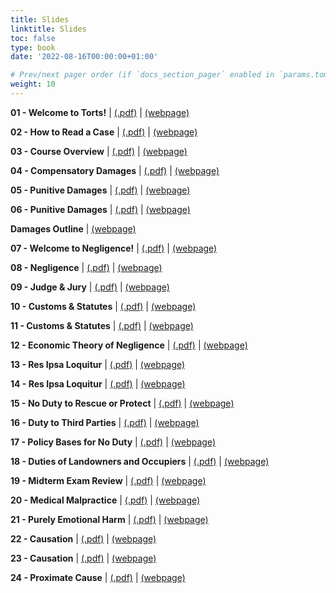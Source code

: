```yaml
---
title: Slides
linktitle: Slides
toc: false
type: book
date: '2022-08-16T00:00:00+01:00'

# Prev/next pager order (if `docs_section_pager` enabled in `params.toml`)
weight: 10
---
```


**01 - Welcome to Torts!** | [(.pdf)](/../../torts2025fall-material/slides/01-welcome-to-torts.pdf) | [(webpage)](/../../torts2025fall-material/slides/01-welcome-to-torts)

**02 - How to Read a Case** | [(.pdf)](/../../torts2025fall-material/slides/02-how-to-read-a-case.pdf) | [(webpage)](/../../torts2025fall-material/slides/02-how-to-read-a-case)

**03 - Course Overview** | [(.pdf)](/../../torts2025fall-material/slides/03-course-overview.pdf) | [(webpage)](/../../torts2025fall-material/slides/03-course-overview)

**04 - Compensatory Damages** | [(.pdf)](/../../torts2025fall-material/slides/04-compensatory-damages.pdf) | [(webpage)](/../../torts2025fall-material/slides/04-compensatory-damages)

**05 - Punitive Damages** | [(.pdf)](/../../torts2025fall-material/slides/05-punitive-damages.pdf) | [(webpage)](/../../torts2025fall-material/slides/05-punitive-damages)

**06 - Punitive Damages** | [(.pdf)](/../../torts2025fall-material/slides/06-punitive-damages.pdf) | [(webpage)](/../../torts2025fall-material/slides/06-punitive-damages)

**Damages Outline** | [(webpage)](/../../torts2025fall-material/slides/damages_outline)

**07 - Welcome to Negligence!** | [(.pdf)](/../../torts2025fall-material/slides/07-negligence.pdf) | [(webpage)](/../../torts2025fall-material/slides/07-negligence)

**08 - Negligence** | [(.pdf)](/../../torts2025fall-material/slides/08-negligence.pdf) | [(webpage)](/../../torts2025fall-material/slides/08-negligence)

**09 - Judge & Jury** | [(.pdf)](/../../torts2025fall-material/slides/09-judge-jury.pdf) | [(webpage)](/../../torts2025fall-material/slides/09-judge-jury)

**10 - Customs & Statutes** | [(.pdf)](/../../torts2025fall-material/slides/10-customs-statutes.pdf) | [(webpage)](/../../torts2025fall-material/slides/10-customs-statutes)

**11 - Customs & Statutes** | [(.pdf)](/../../torts2025fall-material/slides/11-customs-statutes.pdf) | [(webpage)](/../../torts2025fall-material/slides/11-customs-statutes)

**12 - Economic Theory of Negligence** | [(.pdf)](/../../torts2025fall-material/slides/12-econ.pdf) | [(webpage)](/../../torts2025fall-material/slides/12-econ)

**13 - Res Ipsa Loquitur** | [(.pdf)](/../../torts2025fall-material/slides/13-res-ipsa.pdf) | [(webpage)](/../../torts2025fall-material/slides/13-res-ipsa)

**14 - Res Ipsa Loquitur** | [(.pdf)](/../../torts2025fall-material/slides/14-res-ipsa.pdf) | [(webpage)](/../../torts2025fall-material/slides/14-res-ipsa)

**15 - No Duty to Rescue or Protect** | [(.pdf)](/../../torts2025fall-material/slides/15-no-duty.pdf) | [(webpage)](/../../torts2025fall-material/slides/15-no-duty)

**16 - Duty to Third Parties** | [(.pdf)](/../../torts2025fall-material/slides/16-3rd-party.pdf) | [(webpage)](/../../torts2025fall-material/slides/16-3rd-party)

**17 - Policy Bases for No Duty** | [(.pdf)](/../../torts2025fall-material/slides/17-policy.pdf) | [(webpage)](/../../torts2025fall-material/slides/17-policy)

**18 - Duties of Landowners and Occupiers** | [(.pdf)](/../../torts2025fall-material/slides/18-landowners.pdf) | [(webpage)](/../../torts2025fall-material/slides/18-landowners)

**19 - Midterm Exam Review** | [(.pdf)](/../../torts2025fall-material/slides/19-midterm.pdf) | [(webpage)](/../../torts2025fall-material/slides/19-midterm)

**20 - Medical Malpractice** | [(.pdf)](/../../torts2025fall-material/slides/20-medical.pdf) | [(webpage)](/../../torts2025fall-material/slides/20-medical)

**21 - Purely Emotional Harm** | [(.pdf)](/../../torts2025fall-material/slides/21-nied.pdf) | [(webpage)](/../../torts2025fall-material/slides/21-nied)

**22 - Causation** | [(.pdf)](/../../torts2025fall-material/slides/22-causation.pdf) | [(webpage)](/../../torts2025fall-material/slides/22-causation)

**23 - Causation** | [(.pdf)](/../../torts2025fall-material/slides/23-causation.pdf) | [(webpage)](/../../torts2025fall-material/slides/23-causation)

**24 - Proximate Cause** | [(.pdf)](/../../torts2025fall-material/slides/24-proximate-cause.pdf) | [(webpage)](/../../torts2025fall-material/slides/24-proximate-cause)